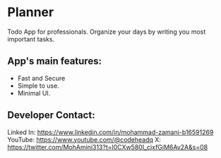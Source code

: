 # Planner

Todo App for professionals. Organize your days by writing you most important tasks.

## App's main features:
* Fast and Secure
* Simple to use.
* Minimal UI.

## Developer Contact:
Linked In: https://www.linkedin.com/in/mohammad-zamani-b16591269
YouTube: https://www.youtube.com/@codeheadq
X: https://twitter.com/MohAmini313?t=l0CXw580I_cjxfGiM6Av2A&s=08 


